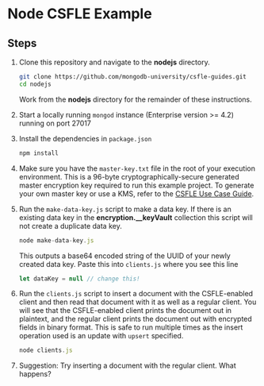 # Node CSFLE Example

## Steps

1. Clone this repository and navigate to the **nodejs** directory.

   ```sh
   git clone https://github.com/mongodb-university/csfle-guides.git
   cd nodejs
   ```

   Work from the **nodejs** directory for the remainder of these instructions.

2. Start a locally running `mongod` instance (Enterprise version >= 4.2) running on port 27017

3. Install the dependencies in `package.json`

   ```js
   npm install
   ```

4. Make sure you have the `master-key.txt` file in the root of your execution
   environment. This is a 96-byte cryptographically-secure generated master
   encryption key required to run this example project. To generate your own
   master key or use a KMS, refer to the [CSFLE Use Case Guide](https://docs.mongodb.com/ecosystem/use-cases/client-side-field-level-encryption-guide/).

5. Run the `make-data-key.js` script to make a data key. If there is an
   existing data key in the **encryption.\_\_keyVault** collection this script
   will not create a duplicate data key.

   ```js
   node make-data-key.js
   ```

   This outputs a base64 encoded string of the UUID of your newly created data key. Paste
   this into `clients.js` where you see this line

   ```js
   let dataKey = null // change this!
   ```

6. Run the `clients.js` script to insert a document with the CSFLE-enabled client
   and then read that document with it as well as a regular client. You
   will see that the CSFLE-enabled client prints the document out in plaintext,
   and the regular client prints the document out with encrypted fields in
   binary format. This is safe to run multiple times as the insert operation
   used is an update with `upsert` specified.

   ```js
   node clients.js
   ```

7. Suggestion: Try inserting a document with the regular client. What happens?
